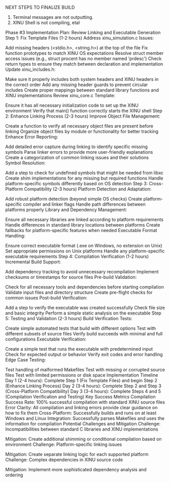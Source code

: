 NEXT STEPS TO FINALIZE BUILD

1) Terminal messages are not outputting.
2) XINU Shell is not compiling, etal

Phase #3 Implementation Plan: Review Linking and Executable Generation
Step 1: Fix Template Files (1-2 hours)
Address xinu_simulation.c Issues:

Add missing headers (<stdio.h>, <string.h>) at the top of the file
Fix function prototypes to match XINU OS expectations
Resolve struct member access issues (e.g., struct procent has no member named 'prdesc')
Check return types to ensure they match between declaration and implementation
Update xinu_includes.h:

Make sure it properly includes both system headers and XINU headers in the correct order
Add any missing header guards to prevent circular includes
Create proper mappings between standard library functions and XINU implementations
Review xinu_core.c Template:

Ensure it has all necessary initialization code to set up the XINU environment
Verify that main() function correctly starts the XINU shell
Step 2: Enhance Linking Process (2-3 hours)
Improve Object File Management:

Create a function to verify all necessary object files are present before linking
Organize object files by module or functionality for better tracking
Enhance Error Reporting:

Add detailed error capture during linking to identify specific missing symbols
Parse linker errors to provide more user-friendly explanations
Create a categorization of common linking issues and their solutions
Symbol Resolution:

Add a step to check for undefined symbols that might be needed from libxc
Create shim implementations for any missing but required functions
Handle platform-specific symbols differently based on OS detection
Step 3: Cross-Platform Compatibility (2-3 hours)
Platform Detection and Adaptation:

Add robust platform detection (beyond simple OS checks)
Create platform-specific compiler and linker flags
Handle path differences between platforms properly
Library and Dependency Management:

Ensure all necessary libraries are linked according to platform requirements
Handle differences in standard library locations between platforms
Create fallbacks for platform-specific features when needed
Executable Format Handling:

Ensure correct executable format (.exe on Windows, no extension on Unix)
Set appropriate permissions on Unix platforms
Handle any platform-specific executable requirements
Step 4: Compilation Verification (1-2 hours)
Incremental Build Support:

Add dependency tracking to avoid unnecessary recompilation
Implement checksums or timestamps for source files
Pre-build Validation:

Check for all necessary tools and dependencies before starting compilation
Validate input files and directory structure
Create pre-flight checks for common issues
Post-build Verification:

Add a step to verify the executable was created successfully
Check file size and basic integrity
Perform a simple static analysis on the executable
Step 5: Testing and Validation (2-3 hours)
Build Verification Tests:

Create simple automated tests that build with different options
Test with different subsets of source files
Verify build succeeds with minimal and full configurations
Executable Verification:

Create a simple test that runs the executable with predetermined input
Check for expected output or behavior
Verify exit codes and error handling
Edge Case Testing:

Test handling of malformed Makefiles
Test with missing or corrupted source files
Test with limited permissions or disk space
Implementation Timeline
Day 1 (2-4 hours): Complete Step 1 (Fix Template Files) and begin Step 2 (Enhance Linking Process)
Day 2 (3-4 hours): Complete Step 2 and Step 3 (Cross-Platform Compatibility)
Day 3 (3-4 hours): Complete Steps 4 and 5 (Compilation Verification and Testing)
Key Success Metrics
Compilation Success Rate: 100% successful compilation with standard XINU source files
Error Clarity: All compilation and linking errors provide clear guidance on how to fix them
Cross-Platform: Successfully builds and runs on at least Windows and Linux
Integration: Successfully parses Makefiles and uses the information for compilation
Potential Challenges and Mitigation
Challenge: Incompatibilities between standard C libraries and XINU implementations

Mitigation: Create additional shimming or conditional compilation based on environment
Challenge: Platform-specific linking issues

Mitigation: Create separate linking logic for each supported platform
Challenge: Complex dependencies in XINU source code

Mitigation: Implement more sophisticated dependency analysis and ordering
